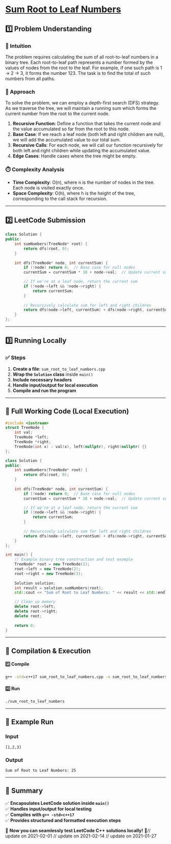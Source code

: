 # **[Sum Root to Leaf Numbers](https://leetcode.com/problems/sum-root-to-leaf-numbers/description/)**  

## **1️⃣ Problem Understanding**  
### **📌 Intuition**  
The problem requires calculating the sum of all root-to-leaf numbers in a binary tree. Each root-to-leaf path represents a number formed by the values of nodes from the root to the leaf. For example, if one such path is 1 → 2 → 3, it forms the number 123. The task is to find the total of such numbers from all paths.

### **🚀 Approach**  
To solve the problem, we can employ a depth-first search (DFS) strategy. As we traverse the tree, we will maintain a running sum which forms the current number from the root to the current node.

1. **Recursive Function**: Define a function that takes the current node and the value accumulated so far from the root to this node.
2. **Base Case**: If we reach a leaf node (both left and right children are null), we will add the accumulated value to our total sum.
3. **Recursive Calls**: For each node, we will call our function recursively for both left and right children while updating the accumulated value.
4. **Edge Cases**: Handle cases where the tree might be empty.

### **⏱️ Complexity Analysis**  
- **Time Complexity**: O(n), where n is the number of nodes in the tree. Each node is visited exactly once.
- **Space Complexity**: O(h), where h is the height of the tree, corresponding to the call stack for recursion.

---  

## **2️⃣ LeetCode Submission**  
```cpp
class Solution {
public:
    int sumNumbers(TreeNode* root) {
        return dfs(root, 0);
    }
    
    int dfs(TreeNode* node, int currentSum) {
        if (!node) return 0;  // Base case for null nodes
        currentSum = currentSum * 10 + node->val;  // Update current sum

        // If we're at a leaf node, return the current sum
        if (!node->left && !node->right) {
            return currentSum;
        }
        
        // Recursively calculate sum for left and right children
        return dfs(node->left, currentSum) + dfs(node->right, currentSum);
    }
};
```  

---  

## **3️⃣ Running Locally**  
### **✅ Steps**  
1. **Create a file**: `sum_root_to_leaf_numbers.cpp`  
2. **Wrap the `Solution` class** inside `main()`  
3. **Include necessary headers**  
4. **Handle input/output for local execution**  
5. **Compile and run the program**  

---  

## **📝 Full Working Code (Local Execution)**  
```cpp
#include <iostream>
struct TreeNode {
    int val;
    TreeNode *left;
    TreeNode *right;
    TreeNode(int x) : val(x), left(nullptr), right(nullptr) {}
};

class Solution {
public:
    int sumNumbers(TreeNode* root) {
        return dfs(root, 0);
    }
    
    int dfs(TreeNode* node, int currentSum) {
        if (!node) return 0;  // Base case for null nodes
        currentSum = currentSum * 10 + node->val;  // Update current sum

        // If we're at a leaf node, return the current sum
        if (!node->left && !node->right) {
            return currentSum;
        }
        
        // Recursively calculate sum for left and right children
        return dfs(node->left, currentSum) + dfs(node->right, currentSum);
    }
};

int main() {
    // Example binary tree construction and test example
    TreeNode* root = new TreeNode(1);
    root->left = new TreeNode(2);
    root->right = new TreeNode(3);
    
    Solution solution;
    int result = solution.sumNumbers(root);
    std::cout << "Sum of Root to Leaf Numbers: " << result << std::endl; // Expected output: 25 (12 + 13)

    // Clean up memory
    delete root->left;
    delete root->right;
    delete root;
    
    return 0;
}
```  

---  

## **🔧 Compilation & Execution**  
#### **1️⃣ Compile**  
```bash
g++ -std=c++17 sum_root_to_leaf_numbers.cpp -o sum_root_to_leaf_numbers
```  

#### **2️⃣ Run**  
```bash
./sum_root_to_leaf_numbers
```  

---  

## **🎯 Example Run**  
### **Input**  
```
[1,2,3]
```  
### **Output**  
```
Sum of Root to Leaf Numbers: 25
```  

---  

## **📌 Summary**  
✅ **Encapsulates LeetCode solution inside `main()`**  
✅ **Handles input/output for local testing**  
✅ **Compiles with `g++ -std=c++17`**  
✅ **Provides structured and formatted execution steps**  

🚀 **Now you can seamlessly test LeetCode C++ solutions locally!** 🚀// update on 2021-02-01
// update on 2021-02-14
// update on 2021-01-27
